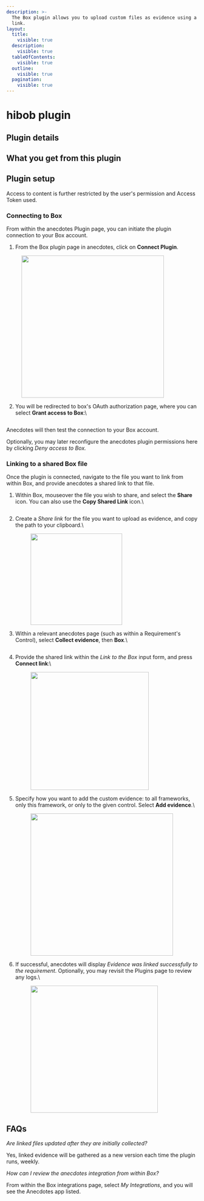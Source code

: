 ```yaml
---
description: >-
  The Box plugin allows you to upload custom files as evidence using a shared
  link.
layout:
  title:
    visible: true
  description:
    visible: true
  tableOfContents:
    visible: true
  outline:
    visible: true
  pagination:
    visible: true
---
```


# hibob plugin

## Plugin details

## What you get from this plugin

## Plugin setup

Access to content is further restricted by the user's permission and Access Token used.

### **Connecting to Box**

From within the anecdotes Plugin page, you can initiate the plugin connection to your Box account.

1. From the Box plugin page in anecdotes, click on **Connect Plugin**.

<figure><img src="../.gitbook/assets/image%20(391).png" alt="" width="375"><figcaption></figcaption></figure>

2.  You will be redirected to box's OAuth authorization page, where you can select **Grant access to Box**:\\

    <figure><img src="../.gitbook/assets/image%20(409).png" alt=""><figcaption></figcaption></figure>

Anecdotes will then test the connection to your Box account.

Optionally, you may later reconfigure the anecdotes plugin permissions here by clicking _Deny access to Box._

### Linking to a shared Box file

Once the plugin is connected, navigate to the file you want to link from within Box, and provide anecdotes a shared link to that file.

1.  Within Box, mouseover the file you wish to share, and select the **Share** icon. You can also use the **Copy Shared Link** icon.\\

    <figure><img src="../.gitbook/assets/image%20(394).png" alt=""><figcaption></figcaption></figure>
2.  Create a _Share link_ for the file you want to upload as evidence, and copy the path to your clipboard.\\

    <figure><img src="../.gitbook/assets/image%20(393).png" alt="" width="241"><figcaption></figcaption></figure>
3.  Within a relevant anecdotes page (such as within a Requirement's Control), select **Collect evidence**, then **Box**.\\

    <figure><img src="../.gitbook/assets/image%20(395).png" alt=""><figcaption></figcaption></figure>
4.  Provide the shared link within the _Link to the Box_ input form, and press **Connect link**:\\

    <figure><img src="../.gitbook/assets/image%20(396).png" alt="" width="311"><figcaption></figcaption></figure>
5.  Specify how you want to add the custom evidence: to all frameworks, only this framework, or only to the given control. Select **Add evidence**.\\

    <figure><img src="../.gitbook/assets/image%20(412).png" alt="" width="375"><figcaption></figcaption></figure>
6.  If successful, anecdotes will display _Evidence was linked successfully to the requirement_. Optionally, you may revisit the Plugins page to review any logs.\\

    <figure><img src="../.gitbook/assets/image%20(407).png" alt="" width="335"><figcaption></figcaption></figure>

## FAQs

_Are linked files updated after they are initially collected?_

Yes, linked evidence will be gathered as a new version each time the plugin runs, weekly.

_How can I review the anecdotes integration from within Box?_

From within the Box integrations page, select _My Integrations_, and you will see the Anecdotes app listed.
